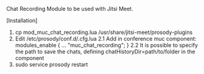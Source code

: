 Chat Recording Module to be used with Jitsi Meet.

[Installation]
1. cp mod_muc_chat_recording.lua /usr/share/jitsi-meet/prosody-plugins
2. Edit /etc/prosody/conf.d/<something>.cfg.lua
2.1 Add in conference muc component:
    modules_enable { ... "muc_chat_recording"; }
2.2 It is possible to specify the path to save the chats, defining chatHistoryDir=path/to/folder in the component
3. sudo service prosody restart
